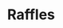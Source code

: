 ---
title: "Raffles"
description: "Run Raffles using VRFlad's Point System"
pubDate: "Feb 13 2023"
code: "2"
setUpDifficulty: "1/5"
heroImage: "../../heroImages/ps_raffles.png"
---